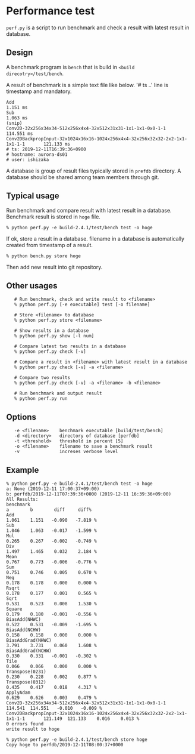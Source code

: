# Performance test

`perf.py` is a script to run benchmark and check a result with latest result in
database.

## Design

A benchmark program is `bench` that is build in `<build direcotry>/test/bench`.

A result of benchmark is a simple text file like below. '# ts ..' line is
timestamp and mandatory.

```
Add                                                                                 1.151 ms
Sub                                                                                 1.063 ms
(snip)
Conv2D-32x256x34x34-512x256x4x4-32x512x31x31-1x1-1x1-0x0-1-1                      114.551 ms
Conv2DBackpropInput-32x1024x16x16-1024x256x4x4-32x256x32x32-2x2-1x1-1x1-1-1       121.133 ms
# ts: 2019-12-11T16:39:36+0900
# hostname: aurora-ds01
# user: ishizaka
```

A database is group of result files typically stored in `prefdb` directory.
A database should be shared among team members through git.

## Typical usage

Run benchmark and compare result with latest result in a database. Benchmark
result is stored in `hoge` file.

```
% python perf.py -e build-2.4.1/test/bench test -o hoge
```

If ok, store a result in a database. filename in a database is automatically
created from timestamp of a result.

```
% python bench.py store hoge
```

Then add new result into git repository.

## Other usages

```
   # Run benchmark, check and write result to <filename>
   % python perf.py [-e executable] test [-o filename]
   
   # Store <filename> to database
   % python perf.py store <filename>

   # Show results in a database
   % python perf.py show [-l num]

   # Compare latest two results in a database
   % python perf.py check [-v]

   # Compare a result in <filename> with latest result in a database
   % python perf.py check [-v] -a <filename>

   # Compare two results
   % python perf.py check [-v] -a <filename> -b <filename>

   # Run benchmark and output result
   % python perf.py run
```

## Options

```
   -e <filename>    benchmark executable [build/test/bench]
   -d <directory>   directory of database [perfdb]
   -t <threshold>   threshold in percent [5]
   -o <filename>    filename to save a benchmark result
   -v               increses verbose level
```

## Example

```
% python perf.py -e build-2.4.1/test/bench test -o hoge
a: None (2019-12-11 17:00:37+09:00)
b: perfdb/2019-12-11T07:39:36+0000 (2019-12-11 16:39:36+09:00)
All Results:
benchmark                                                                        a        b        diff     diff%
Add                                                                                 1.061    1.151   -0.090   -7.819 %
Sub                                                                                 1.046    1.063   -0.017   -1.599 %
Mul                                                                                 0.265    0.267   -0.002   -0.749 %
Div                                                                                 1.497    1.465    0.032    2.184 %
Mean                                                                                0.767    0.773   -0.006   -0.776 %
Sum                                                                                 0.751    0.746    0.005    0.670 %
Neg                                                                                 0.178    0.178    0.000    0.000 %
Rsqrt                                                                               0.178    0.177    0.001    0.565 %
Sqrt                                                                                0.531    0.523    0.008    1.530 %
Square                                                                              0.179    0.180   -0.001   -0.556 %
BiasAdd(NHWC)                                                                       0.522    0.531   -0.009   -1.695 %
BiasAdd(NCHW)                                                                       0.158    0.158    0.000    0.000 %
BiasAddGrad(NHWC)                                                                   3.791    3.731    0.060    1.608 %
BiasAddGrad(NCHW)                                                                   0.330    0.331   -0.001   -0.302 %
Tile                                                                                0.066    0.066    0.000    0.000 %
Transpose(0231)                                                                     0.230    0.228    0.002    0.877 %
Transpose(0312)                                                                     0.435    0.417    0.018    4.317 %
ApplyAdam                                                                           0.629    0.626    0.003    0.479 %
Conv2D-32x256x34x34-512x256x4x4-32x512x31x31-1x1-1x1-0x0-1-1                      114.541  114.551   -0.010   -0.009 %
Conv2DBackpropInput-32x1024x16x16-1024x256x4x4-32x256x32x32-2x2-1x1-1x1-1-1       121.149  121.133    0.016    0.013 %
0 errors found
write result to hoge

% python perf.py -e build-2.4.1/test/bench store hoge
Copy hoge to perfdb/2019-12-11T08:00:37+0000
```
